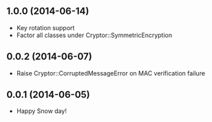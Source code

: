 1.0.0 (2014-06-14)
------------------
* Key rotation support
* Factor all classes under Cryptor::SymmetricEncryption

0.0.2 (2014-06-07)
------------------
* Raise Cryptor::CorruptedMessageError on MAC verification failure

0.0.1 (2014-06-05)
------------------
* Happy Snow day!
